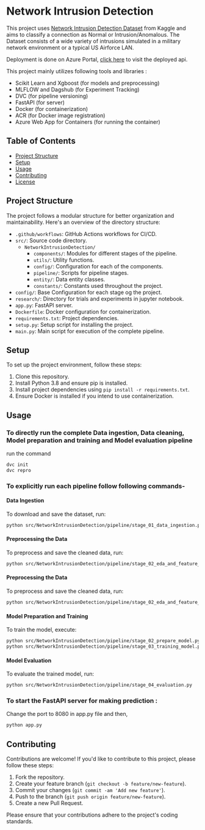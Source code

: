 # Network Intrusion Detection

This project uses [Network Intrusion Detection Dataset](https://www.kaggle.com/datasets/sampadab17/network-intrusion-detection) from Kaggle and aims to classify a connection as Normal or Intrusion/Anomalous.
The Dataset consists of a wide variety of intrusions simulated in a military network environment or a typical US Airforce LAN.

Deployment is done on Azure Portal, [click here](https://networkintrusiondetection.azurewebsites.net/) to visit the deployed api.

This project mainly utilizes following tools and libraries :

- Scikit Learn and Xgboost (for models and preprocessing)
- MLFLOW and Dagshub (for Experiment Tracking)
- DVC (for pipeline versioning)
- FastAPI (for server)
- Docker (for containerization)
- ACR (for Docker image registration)
- Azure Web App for Containers (for running the container)

## Table of Contents

- [Project Structure](#project-structure)
- [Setup](#setup)
- [Usage](#usage)
- [Contributing](#contributing)
- [License](#license)

## Project Structure

The project follows a modular structure for better organization and maintainability. Here's an overview of the directory structure:

- `.github/workflows`: GitHub Actions workflows for CI/CD.
- `src/`: Source code directory.
  - `NetworkIntrusionDetection/`
    - `components/`: Modules for different stages of the pipeline.
    - `utils/`: Utility functions.
    - `config/`: Configuration for each of the components.
    - `pipeline/`: Scripts for pipeline stages.
    - `entity/`: Data entity classes.
    - `constants/`: Constants used throughout the project.
- `config/`: Base Configuration for each stage og the project.
- `research/`: Directory for trials and experiments in jupyter notebook.
- `app.py`: FastAPI server.
- `Dockerfile`: Docker configuration for containerization.
- `requirements.txt`: Project dependencies.
- `setup.py`: Setup script for installing the project.
- `main.py`: Main script for execution of the complete pipeline.

## Setup

To set up the project environment, follow these steps:

1. Clone this repository.
2. Install Python 3.8 and ensure pip is installed.
3. Install project dependencies using `pip install -r requirements.txt`.
4. Ensure Docker is installed if you intend to use containerization.

## Usage

### To directly run the complete Data ingestion, Data cleaning, Model preparation and training and Model evaluation pipeline

run the command

```bash
dvc init
dvc repro
```

### To explicitly run each pipeline follow following commands-

#### Data Ingestion

To download and save the dataset, run:

```bash
python src/NetworkIntrusionDetection/pipeline/stage_01_data_ingestion.py
```

#### Preprocessing the Data

To preprocess and save the cleaned data, run:

```bash
python src/NetworkIntrusionDetection/pipeline/stage_02_eda_and_feature_engineering.py
```

#### Preprocessing the Data

To preprocess and save the cleaned data, run:

```bash
python src/NetworkIntrusionDetection/pipeline/stage_02_eda_and_feature_engineering.py
```

#### Model Preparation and Training

To train the model, execute:

```bash
python src/NetworkIntrusionDetection/pipeline/stage_02_prepare_model.py
python src/NetworkIntrusionDetection/pipeline/stage_03_training_model.py
```

#### Model Evaluation

To evaluate the trained model, run:

```bash
python src/NetworkIntrusionDetection/pipeline/stage_04_evaluation.py
```

### To start the FastAPI server for making prediction :

Change the port to 8080 in app.py file and then,

```bash
python app.py
```

## Contributing

Contributions are welcome! If you'd like to contribute to this project, please follow these steps:

1. Fork the repository.
2. Create your feature branch (`git checkout -b feature/new-feature`).
3. Commit your changes (`git commit -am 'Add new feature'`).
4. Push to the branch (`git push origin feature/new-feature`).
5. Create a new Pull Request.

Please ensure that your contributions adhere to the project's coding standards.
